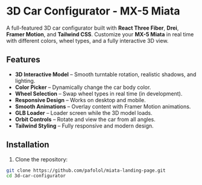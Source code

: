 # 3D Car Configurator - MX-5 Miata

A full-featured 3D car configurator built with **React Three Fiber**, **Drei**, **Framer Motion**, and **Tailwind CSS**. Customize your **MX-5 Miata** in real time with different colors, wheel types, and a fully interactive 3D view.


## Features

- **3D Interactive Model** – Smooth turntable rotation, realistic shadows, and lighting.
- **Color Picker** – Dynamically change the car body color.
- **Wheel Selection** – Swap wheel types in real time (in development).
- **Responsive Design** – Works on desktop and mobile.
- **Smooth Animations** – Overlay content with Framer Motion animations.
- **GLB Loader** – Loader screen while the 3D model loads.
- **Orbit Controls** – Rotate and view the car from all angles.
- **Tailwind Styling** – Fully responsive and modern design.



## Installation

1. Clone the repository:

```bash
git clone https://github.com/pafolol/miata-landing-page.git
cd 3d-car-configurator
```


